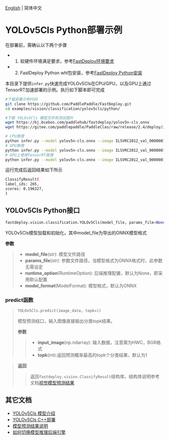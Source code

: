 [English](README_EN.md) | 简体中文
# YOLOv5Cls Python部署示例

在部署前，需确认以下两个步骤

- 1. 软硬件环境满足要求，参考[FastDeploy环境要求](../../../../../docs/cn/build_and_install/download_prebuilt_libraries.md)  
- 2. FastDeploy Python whl包安装，参考[FastDeploy Python安装](../../../../../docs/cn/build_and_install/download_prebuilt_libraries.md)

本目录下提供`infer.py`快速完成YOLOv5Cls在CPU/GPU，以及GPU上通过TensorRT加速部署的示例。执行如下脚本即可完成

```bash
#下载部署示例代码
git clone https://github.com/PaddlePaddle/FastDeploy.git
cd examples/vision/classification/yolov5cls/python/

#下载 YOLOv5Cls 模型文件和测试图片
wget https://bj.bcebos.com/paddlehub/fastdeploy/yolov5n-cls.onnx
wget https://gitee.com/paddlepaddle/PaddleClas/raw/release/2.4/deploy/images/ImageNet/ILSVRC2012_val_00000010.jpeg

# CPU推理
python infer.py --model yolov5n-cls.onnx --image ILSVRC2012_val_00000010.jpeg --device cpu --topk 1
# GPU推理
python infer.py --model yolov5n-cls.onnx --image ILSVRC2012_val_00000010.jpeg --device gpu --topk 1
# GPU上使用TensorRT推理
python infer.py --model yolov5n-cls.onnx --image ILSVRC2012_val_00000010.jpeg --device gpu --use_trt True
```

运行完成后返回结果如下所示
```bash
ClassifyResult(
label_ids: 265,
scores: 0.196327,
)
```

## YOLOv5Cls Python接口

```python
fastdeploy.vision.classification.YOLOv5Cls(model_file, params_file=None, runtime_option=None, model_format=ModelFormat.ONNX)
```

YOLOv5Cls模型加载和初始化，其中model_file为导出的ONNX模型格式

**参数**

> * **model_file**(str): 模型文件路径
> * **params_file**(str): 参数文件路径，当模型格式为ONNX格式时，此参数无需设定
> * **runtime_option**(RuntimeOption): 后端推理配置，默认为None，即采用默认配置
> * **model_format**(ModelFormat): 模型格式，默认为ONNX

### predict函数

> ```python
> YOLOv5Cls.predict(image_data, topk=1)
> ```
>
> 模型预测结口，输入图像直接输出分类topk结果。
>
> **参数**
>
> > * **input_image**(np.ndarray): 输入数据，注意需为HWC，BGR格式
> > * **topk**(int):返回预测概率最高的topk个分类结果，默认为1

> **返回**
>
> > 返回`fastdeploy.vision.ClassifyResult`结构体，结构体说明参考文档[视觉模型预测结果](../../../../../docs/api/vision_results/)


## 其它文档

- [YOLOv5Cls 模型介绍](..)
- [YOLOv5Cls C++部署](../cpp)
- [模型预测结果说明](../../../../../docs/api/vision_results/)
- [如何切换模型推理后端引擎](../../../../../docs/cn/faq/how_to_change_backend.md)
